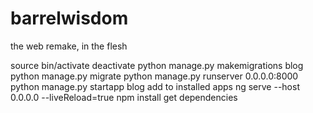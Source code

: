 # barrelwisdom
the web remake, in the flesh

source bin/activate
deactivate
python manage.py makemigrations blog
python manage.py migrate
python manage.py runserver 0.0.0.0:8000
python manage.py startapp blog
  add to installed apps
ng serve --host 0.0.0.0 --liveReload=true
npm install 
  get dependencies
